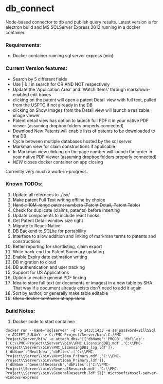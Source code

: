 # db_connect
Node-based connector to db and publish query results. Latest version is for electron build and MS SQLServer Express 2012 running in a docker container.

### Requirements:
* Docker container running sql server express (min)

### Current Version features:
* Search by 5 different fields
* Use | & ! in search for OR AND NOT respectively
* Update the 'Application Area' and 'Watch Items' through markdown-enabled edit boxes
* clicking on the patent will open a patent Detail view with full text, pulled from the USPTO if not already in the DB
* clicking on Show Images from the Detail view will launch a resizable image viewer
* Patent detail view has option to launch full PDF it in your native PDF viewer (assuming dropbox folders properly connected)
* Download New Patents will enable lists of patents to be downloaded to the DB
* Cycle between multiple databases hosted by the sql server
* Markman view for claim constructions if applicable
* In Markman view clicking on the page number will launch the order in your native PDF viewer (assuming dropbox folders properly connected)
* *NEW* closes docker container on app closing

Currently very much a work-in-progress.

### Known TODOs:

1. Update all refernces to ./jsx/
2. Make patent Full Text writing offline by choice
3. ~~Handle 10M-range patent numbers (Patent Detail, Patent Table)~~
4. Check for duplicate (claims, patents) before inserting
5. Update components to include react hooks
6. Get Patent Detail window size right
7. Migrate to React-Native
8. DB Backend to SQLite for portablility
9. Interface to allow addition and linking of markman terms to patents and constructions
10. Better reporting for shortlisting, claim export
11. Write back-end for Patent Summary updating
12. Enable Expiry date estimation writing
13. DB migration to cloud
14. DB authentication and user tracking
15. Support for US Applications
16. Option to enable general PDF linking
17. Idea to store full text (or documents or images) in a new table by SHA. That way if a document already exists don't need to add it again
18. Sort by author, or generally make table editable
19. ~~Close docker container at app.close~~ 

### Build Notes:
1. Docker code to start container:
``` 
docker run --name='sqlserver' -d -p 1433:1433 -e sa_password=8ill5Sql -e ACCEPT_EULA=Y -v C:/PMC-Project/Server/bin/:C:/PMC-Project/Server/bin/ -e attach_dbs="[{'dbName':'PMCDB','dbFiles':['C:\\PMC-Project\\Server\\bin\\PMC_LicensingDB1.mdf','C:\\PMC-Project\\Server\\bin\\PMC_LicensingDB1_log.ldf']},{'dbName':'NextIdea','dbFiles':['C:\\PMC-Project\\Server\\bin\\NextIdea_Primary.mdf','C:\\PMC-Project\\Server\\bin\\NextIdea_Primary.ldf']},{'dbName':'GeneralResearch','dbFiles':['C:\\PMC-Project\\Server\\bin\\GeneralResearch.mdf','C:\\PMC-Project\\Server\\bin\\GeneralResearch.ldf']}]" microsoft/mssql-server-windows-express
```